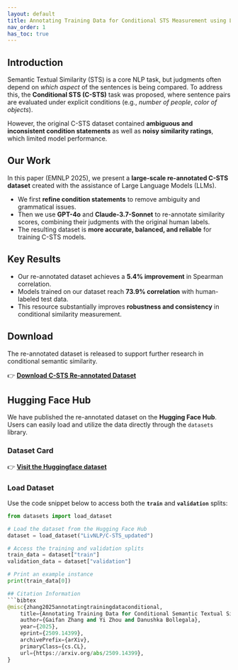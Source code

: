 ```yaml
---
layout: default
title: Annotating Training Data for Conditional STS Measurement using LLMs
nav_order: 1
has_toc: true
---
```


## Introduction
Semantic Textual Similarity (STS) is a core NLP task, but judgments often depend on *which aspect* of the sentences is being compared. To address this, the **Conditional STS (C-STS)** task was proposed, where sentence pairs are evaluated under explicit conditions (e.g., *number of people*, *color of objects*).  

However, the original C-STS dataset contained **ambiguous and inconsistent condition statements** as well as **noisy similarity ratings**, which limited model performance.

## Our Work
In this paper (EMNLP 2025), we present a **large-scale re-annotated C-STS dataset** created with the assistance of Large Language Models (LLMs).  

- We first **refine condition statements** to remove ambiguity and grammatical issues.  
- Then we use **GPT-4o** and **Claude-3.7-Sonnet** to re-annotate similarity scores, combining their judgments with the original human labels.  
- The resulting dataset is **more accurate, balanced, and reliable** for training C-STS models.  

## Key Results
- Our re-annotated dataset achieves a **5.4% improvement** in Spearman correlation.  
- Models trained on our dataset reach **73.9% correlation** with human-labeled test data.  
- This resource substantially improves **robustness and consistency** in conditional similarity measurement.  

## Download
The re-annotated dataset is released to support further research in conditional semantic similarity.  

👉 [**Download C-STS Re-annotated Dataset**](dataset.zip)

## Hugging Face Hub

We have published the re-annotated dataset on the **Hugging Face Hub**. Users can easily load and utilize the data directly through the `datasets` library.

### Dataset Card

👉 [**Visit the Huggingface dataset**](https://huggingface.co/datasets/LivNLP/C-STS_updated)

### Load Dataset

Use the code snippet below to access both the **`train`** and **`validation`** splits:

```python
from datasets import load_dataset

# Load the dataset from the Hugging Face Hub
dataset = load_dataset("LivNLP/C-STS_updated")

# Access the training and validation splits
train_data = dataset["train"]
validation_data = dataset["validation"]

# Print an example instance
print(train_data[0])

## Citation Information
```bibtex
@misc{zhang2025annotatingtrainingdataconditional,
    title={Annotating Training Data for Conditional Semantic Textual Similarity Measurement using Large Language Models}, 
    author={Gaifan Zhang and Yi Zhou and Danushka Bollegala},
    year={2025},
    eprint={2509.14399},
    archivePrefix={arXiv},
    primaryClass={cs.CL},
    url={https://arxiv.org/abs/2509.14399}, 
}

